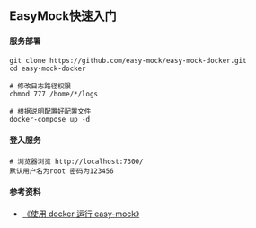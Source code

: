 ## EasyMock快速入门

#### 服务部署
```shell
git clone https://github.com/easy-mock/easy-mock-docker.git
cd easy-mock-docker

# 修改日志路径权限
chmod 777 /home/*/logs

# 根据说明配置好配置文件
docker-compose up -d
```

#### 登入服务
```
# 浏览器浏览 http://localhost:7300/
默认用户名为root 密码为123456
```

#### 参考资料
+ [《使用 docker 运行 easy-mock》](https://zhuanlan.zhihu.com/p/91646508)